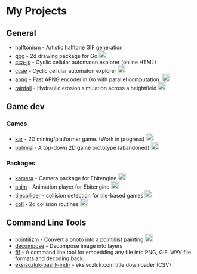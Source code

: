 # My Projects

## General

- [halftonism](https://github.com/setanarut/halftonism) - Artistic halftone GIF generation <img src="https://skillicons.dev/icons?i=py" width="13">
- [gog](https://github.com/setanarut/gog) - 2d drawing package for Go <img src="https://go.dev/blog/go-brand/Go-Logo/SVG/Go-Logo_Aqua.svg" width="20">
- [cca-js](https://github.com/setanarut/cca-js) - Cyclic cellular automaton explorer (online HTML) <img src="https://skillicons.dev/icons?i=js" width="13">
- [ccae](https://github.com/setanarut/ccae) - Cyclic cellular automaton explorer <img src="https://go.dev/blog/go-brand/Go-Logo/SVG/Go-Logo_Aqua.svg" width="20">
- [apng](https://github.com/setanarut/apng) - Fast APNG encoder in Go with parallel computation. <img src="https://go.dev/blog/go-brand/Go-Logo/SVG/Go-Logo_Aqua.svg" width="20">
- [rainfall](https://github.com/setanarut/rainfall) - Hydraulic erosion simulation across a heightfield <img src="https://go.dev/blog/go-brand/Go-Logo/SVG/Go-Logo_Aqua.svg" width="20">

## Game dev

### Games

- [kar](https://github.com/setanarut/kar) - 2D mining/platformer game. (Work in progress) <img src="https://go.dev/blog/go-brand/Go-Logo/SVG/Go-Logo_Aqua.svg" width="20">
- [bulimia](https://github.com/setanarut/bulimia) - A top-down 2D game prototype (abandoned) <img src="https://go.dev/blog/go-brand/Go-Logo/SVG/Go-Logo_Aqua.svg" width="20">

### Packages
- [kamera](https://github.com/setanarut/kamera) - Camera package for Ebitengine <img src="https://go.dev/blog/go-brand/Go-Logo/SVG/Go-Logo_Aqua.svg" width="20">
- [anim](https://github.com/setanarut/anim) - Animation player for Ebitengine <img src="https://go.dev/blog/go-brand/Go-Logo/SVG/Go-Logo_Aqua.svg" width="20">
- [tilecollider](https://github.com/setanarut/tilecollider) - collision detection for tile-based games  <img src="https://go.dev/blog/go-brand/Go-Logo/SVG/Go-Logo_Aqua.svg" width="20">
- [coll](https://github.com/setanarut/coll) - 2d collision routines  <img src="https://go.dev/blog/go-brand/Go-Logo/SVG/Go-Logo_Aqua.svg" width="20">

## Command Line Tools

- [pointilizm](https://github.com/setanarut/Pointilizm) - Convert a photo into a pointillist painting <img src="https://go.dev/blog/go-brand/Go-Logo/SVG/Go-Logo_Aqua.svg" width="20">
- [decompose](https://github.com/setanarut/decompose) - Decompose image into layers <img src="https://skillicons.dev/icons?i=py" width="13">
- [fif](https://github.com/setanarut/fif) - A command line tool for embedding any file into PNG, GIF, WAV file formats and decoding back. <img src="https://skillicons.dev/icons?i=py" width="13">
- [eksisozluk-baslik-indir](https://github.com/setanarut/eksisozluk-baslik-indir) - eksisozluk.com title downloader (CSV) <img src="https://skillicons.dev/icons?i=py" width="13">

